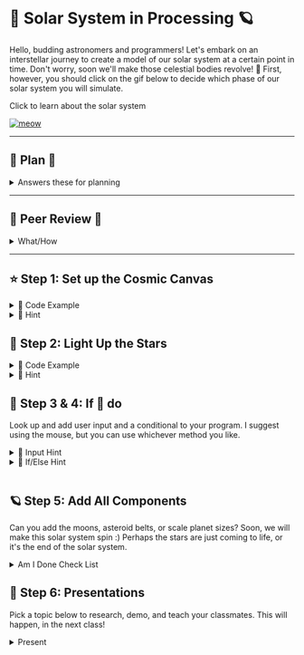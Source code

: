 # 🌌 Solar System in Processing 🪐

Hello, budding astronomers and programmers! Let's embark on an interstellar journey to create a model of our solar system at a certain point in time. Don't worry, soon we'll make those celestial bodies revolve! 🚀 First, however, you should click on the gif below to decide which phase of our solar system you will simulate. 


Click to learn about the solar system

<a href="https://youtu.be/TBikbn5XJhg?feature=shared"><img src="solar.gif" alt="meow" width="500" height="500"></a>

---
## 👻 Plan 👻

<details>
<summary>Answers these for planning</summary>
    
    1. What are you going to build?
    2. What colors will you use? 
    3. What shapes will you use? 
    4. What future actions will you want your planets/stars to do?
    5. How will you know you are done?
    6. How will you take risks while building?
    7. What is the final product?
    8. Who is doing what?
    9. When will this be done?
    10. What is your favorite time of the year?
    
</details>


---

## 🎃 Peer Review 🎃

<details>
<summary>What/How</summary>
    
    
Before moving on, you must have your idea/plan peer-reviewed by three other students
    
1. When Being reviewed:
- Create a flow chart of your program logic. 
- Explain how said logic will represent the science aspect of our solar system by doing x,y, and z,
- Explain how said logic will represent the artistic aspect of our solar system by doing x,y, and z credit.

<details>
    <summary> Flow Chart </summary>
<img src="flowchart.jpeg" alt="meow">
</details>

2. When Reviewing: Provide a grow, glow, and original comment 
</details>

---

## ⭐ Step 1: Set up the Cosmic Canvas

<details>
  <summary>👾 Code Example</summary>

<img src="space.png" height="500" width="700">
</details>

<details>
<summary> 🦮 Hint</summary>
    
"The `size(800, 600);` sets our universe's width and height. Feel free to make it bigger or smaller!"


</details>


##  🌟  Step 2: Light Up the Stars
<details>
  <summary>👾 Code Example</summary>
    <img src="sun.png" >


</details>

<details>
  <summary> 🦮 Hint</summary>
   
 The `ellipse(400, 300, 100, 100);` function draws the sun. The first two values set the position (x,y), and the last two values set the width and height of the ellipse.
 
<img src="ellipse.png" alt="meow" >

You already have been making flow charts and using conditionals! here is a basic condition in Java!
<br>
<br>

</details>

## 🌲 Step 3 & 4:  If 🐁 do
Look up and add user input and a conditional to your program. I suggest using the mouse, but you can use whichever method you like. 

<details>
  <summary>🌟 Input Hint</summary>
    Input is the first thing I think about. What data does the program need? Check out this link to see how processing allows a programmer to create interactive works of art!
    <br>
    <br>
    <a href="https://processing.org/examples/mousefunctions.html" > Processing Mouse Example </a>
</details>

<details>
  <summary> 🦮 If/Else Hint</summary>
   If statements in Java are the same as in every language. The only change is in the structure of the words, i.e., syntax.
  
<details>
    <summary> Flow Chart </summary>
<img src="flowchart.jpeg" alt="meow">
</details>

<details>
    <summary>Here is the actual Java code! </summary>
    <img src="java_if_code.png" alt="meow" >
</details>
 
</details>    
<br>




## 🪐 Step 5: Add All Components 

Can you add the moons, asteroid belts, or scale planet sizes? Soon, we will make this
solar system spin :) Perhaps the stars are just coming to life, or it's the end of the solar system.

<details>
    <summary>Am I Done Check List</summary>
    
        1. Peer review document
        2. Flow Chart
        3. User input used
        4. Conditional Statement used
        5. Art aspect clear
        6. Science aspect clear
        7. 3 unique shapes
        8. 3 unique colors
        9. Video Reflection
        10. Pick presentation 
</details>

## 🦊 Step 6: Presentations
Pick a topic below to research, demo, and teach your classmates. This will happen, in the next class!
<details>
    <summary>Present</summary>
    
    1. Sequence
    2. Input
    3. Parameters
    4. Conditionals
    5. Data types

You will be required to give a short assessment at the end of the presentation. The class average of your assessment will be your presentation grade! You may not go over 10 mins. The format is however you wish to teach!

</details>






